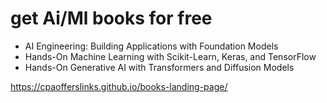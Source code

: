 # get Ai/Ml books for free
  - AI Engineering: Building Applications with Foundation Models
  - Hands-On Machine Learning with Scikit-Learn, Keras, and TensorFlow
  - Hands-On Generative AI with Transformers and Diffusion Models


https://cpaofferslinks.github.io/books-landing-page/
